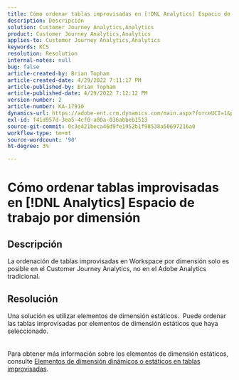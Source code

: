```yaml
---
title: Cómo ordenar tablas improvisadas en [!DNL Analytics] Espacio de trabajo por dimensión
description: Descripción
solution: Customer Journey Analytics,Analytics
product: Customer Journey Analytics,Analytics
applies-to: Customer Journey Analytics,Analytics
keywords: KCS
resolution: Resolution
internal-notes: null
bug: false
article-created-by: Brian Topham
article-created-date: 4/29/2022 7:11:17 PM
article-published-by: Brian Topham
article-published-date: 4/29/2022 7:12:12 PM
version-number: 2
article-number: KA-17910
dynamics-url: https://adobe-ent.crm.dynamics.com/main.aspx?forceUCI=1&pagetype=entityrecord&etn=knowledgearticle&id=3f8c041f-f0c7-ec11-a7b6-0022480a10ee
exl-id: f41d957d-3ea5-4cf0-a00a-036abbeb1513
source-git-commit: 0c3e421beca46d9fe1952b1f98538a50697216a0
workflow-type: tm+mt
source-wordcount: '90'
ht-degree: 3%

---
```


# Cómo ordenar tablas improvisadas en [!DNL Analytics] Espacio de trabajo por dimensión

## Descripción

La ordenación de tablas improvisadas en Workspace por dimensión solo es posible en el Customer Journey Analytics, no en el Adobe Analytics tradicional.

## Resolución

Una solución es utilizar elementos de dimensión estáticos.  Puede ordenar las tablas improvisadas por elementos de dimensión estáticos que haya seleccionado.
<br> <br><br>Para obtener más información sobre los elementos de dimensión estáticos, consulte [Elementos de dimensión dinámicos o estáticos en tablas improvisadas](https://experienceleague.adobe.com/docs/analytics/analyze/analysis-workspace/visualizations/freeform-table/column-row-settings/manual-vs-dynamic-rows.html?lang=en).
